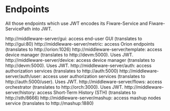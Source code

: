 # Endpoints

All those endpoints which use JWT encodes its Fiware-Service and Fiware-ServicePath into JWT.

http://middleware-server/gui: access end-user GUI (translates to http://gui:80)
http://middleware-server/metric: access Orion endpoints (translates to http://orion:1026)
http://middleware-server/template: access device manager (translates to http://devm:5000). Uses JWT.
http://middleware-server/device: access device manager (translates to http://devm:5000). Uses JWT.
http://middleware-server/auth: access authorization services (translates to http://auth:5000)
http://middleware-server/auth/user: access user authorization services (translates to http://auth:5000/user). Uses JWT.
http://middleware-server/flows: access orchestrator (translates to http://orch:3000). Uses JWT.
http://middleware-server/history: access Short-Term History (STH) (translates to http://sth/8666)
http://middleware-server/mashup: access mashup nodes service (translates to http://mashup:1880)
